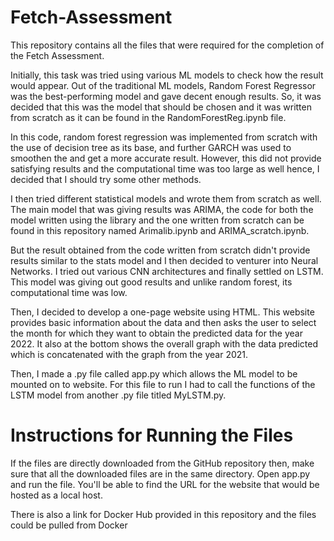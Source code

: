 # Fetch-Assessment
This repository contains all the files that were required for the completion of the Fetch Assessment. 

Initially, this task was tried using various ML models to check how the result would appear. Out of the traditional ML models, Random Forest
Regressor was the best-performing model and gave decent enough results. So, it was decided that this was the model that should be chosen and
it was written from scratch as it can be found in the RandomForestReg.ipynb file. 

In this code, random forest regression was implemented from scratch with the use of decision tree as its base, and further GARCH was used to 
smoothen the and get a more accurate result. However, this did not provide satisfying results and the computational time was too large as well
hence, I decided that I should try some other methods.

I then tried different statistical models and wrote them from scratch as well. The main model that was giving results was ARIMA, the code
for both the model written using the library and the one written from scratch can be found in this repository named Arimalib.ipynb and 
ARIMA_scratch.ipynb. 

But the result obtained from the code written from scratch didn't provide results similar to the stats model and I then decided to venturer into
Neural Networks. I tried out various CNN architectures and finally settled on LSTM. This model was giving out good results and unlike random 
forest, its computational time was low.

Then, I decided to develop a one-page website using HTML. This website provides basic information about the data and then asks the user to select the
month for which they want to obtain the predicted data for the year 2022. It also at the bottom shows the overall graph with the data predicted
which is concatenated with the graph from the year 2021. 

Then, I made a .py file called app.py which allows the ML model to be mounted on to website. For this file to run I had to call the functions of the 
LSTM model from another .py file titled MyLSTM.py. 

# Instructions for Running the Files

If the files are directly downloaded from the GitHub repository then, make sure that all the downloaded files are in the same directory. 
Open app.py and run the file. You'll be able to find the URL for the website that would be hosted as a local host.

There is also a link for Docker Hub provided in this repository and the files could be pulled from Docker



